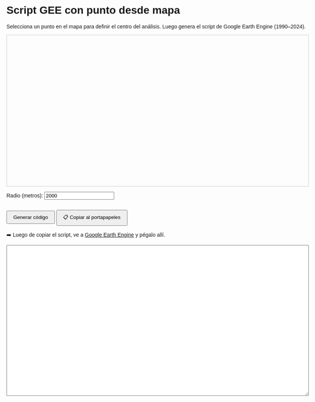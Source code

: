 <!DOCTYPE html>
<html lang="es">
<head>
  <meta charset="UTF-8" />
  <title>Script GEE con selección en mapa</title>
  <meta name="viewport" content="width=device-width, initial-scale=1.0" />
  <link
    rel="stylesheet"
    href="https://unpkg.com/leaflet@1.9.4/dist/leaflet.css"
    integrity="sha512-sA+RlC2V6pXqV+1qYklbHPWj38PXlNGpNZz8PrT6gA7frDZB8c5wts8nNVm1E5lLsN2sN1xr7nEtCG2cZ9dH9w=="
    crossorigin=""
  />
  <style>
    body {
      font-family: sans-serif;
      margin: 2em;
      max-width: 800px;
    }
    #map {
      height: 400px;
      margin: 1em 0;
      border: 1px solid #ccc;
    }
    textarea {
      width: 100%;
      height: 400px;
      font-family: monospace;
      font-size: 0.9em;
      margin-top: 1em;
    }
    button {
      padding: 0.6em 1.2em;
      margin-top: 1em;
      cursor: pointer;
    }
  </style>
</head>
<body>
  <h1>Script GEE con punto desde mapa</h1>
  <p>Selecciona un punto en el mapa para definir el centro del análisis. Luego genera el script de Google Earth Engine (1990–2024).</p>

  <div id="map"></div>

  <label for="radio">Radio (metros):</label>
  <input type="number" id="radio" value="2000" />

  <button onclick="generarCodigo()">Generar código</button>
  <button onclick="copiarCodigo()">📋 Copiar al portapapeles</button>

  <div style="margin-top: 1em;">
    ➡️ Luego de copiar el script, ve a <a href="https://code.earthengine.google.com/" target="_blank">Google Earth Engine</a> y pégalo allí.
  </div>

  <textarea id="codigo" readonly></textarea>

  <script
    src="https://unpkg.com/leaflet@1.9.4/dist/leaflet.js"
    integrity="sha512-kZPmVvKZx6nZnm8XqCyF3oX+K1eZb0Nm3XQ6AA+K9a/mYvYUJ28j0mBq1ckrwnJNSy+Y/hP0GmklWZ8D7Ip9Lw=="
    crossorigin=""
  ></script>
  <script>
    let lat = -34.78015;
    let lon = -55.70237;

    const map = L.map("map").setView([lat, lon], 13);
    const marker = L.marker([lat, lon], { draggable: false }).addTo(map);

    L.tileLayer("https://{s}.basemaps.cartocdn.com/light_all/{z}/{x}/{y}{r}.png", {
      attribution: '&copy; <a href="https://carto.com/">CARTO</a>',
      subdomains: "abcd",
      maxZoom: 19
    }).addTo(map);

    map.on("click", function (e) {
      lat = e.latlng.lat.toFixed(5);
      lon = e.latlng.lng.toFixed(5);
      marker.setLatLng(e.latlng);
    });

    async function generarCodigo() {
      const radio = parseInt(document.getElementById("radio").value);
      const raw = await fetch("https://raw.githubusercontent.com/gaitapi/linea-costa-solis-chico/main/linea_costa_solis_chico.js")
        .then(r => r.text());

      const reemplazado = raw
        .replace(/var centro = ee\.Geometry\.Point\([^\)]+\);/, `var centro = ee.Geometry.Point([${lon}, ${lat}]);`)
        .replace(/var radio_m = \d+;/, `var radio_m = ${radio};`);

      document.getElementById("codigo").value = reemplazado;
    }

    function copiarCodigo() {
      const area = document.getElementById("codigo");
      area.select();
      area.setSelectionRange(0, 99999);
      document.execCommand("copy");
    }
  </script>
</body>
</html>
